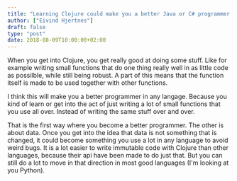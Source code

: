 ```yaml
---
title: "Learning Clojure could make you a better Java or C# programmer."
author: ["Eivind Hjertnes"]
draft: false
type: "post"
date: 2018-08-09T10:00:00+02:00
---
```


When you get into Clojure, you get really good at doing some stuff. Like
for example writing small functions that do one thing really well in as
little code as possilble, while still being robust. A part of this means
that the function itself is made to be used together with other
functions.

I think this will make you a better programmer in any langage. Because
you kind of learn or get into the act of just writing a lot of small
functions that you use all over. Instead of writing the same stuff over
and over.

That is the first way where you become a better programmer. The other is
about data. Once you get into the idea that data is not something that
is changed, it could become something you use a lot in any language to
avoid weird bugs. It is a lot easier to write immutable code with
Clojure than other languages, because their api have been made to do
just that. But you can still do a lot to move in that direction in most
good languages (I'm looking at you Python).
